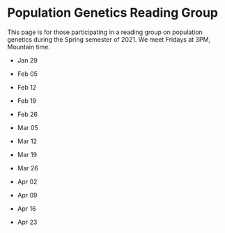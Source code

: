 # Population Genetics Reading Group

This page is for those participating in a reading group on population
genetics during the Spring semester of 2021. We meet Fridays at 3PM,
Mountain time.

* Jan 29

* Feb 05

* Feb 12

* Feb 19

* Feb 26

* Mar 05

* Mar 12

* Mar 19

* Mar 26

* Apr 02

* Apr 09

* Apr 16

* Apr 23
